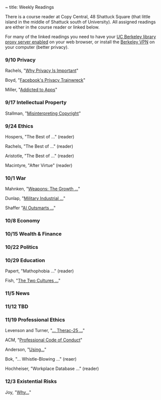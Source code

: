 ~ title: Weekly Readings

There is a course reader at Copy Central, 48 Shattuck Square (that little
island in the middle of Shattuck south of University). All assigned readings
are either in the course reader or linked below.

For many of the linked readings you need to have your [UC Berkeley library
proxy server enabled][proxy] on your web browser, or install the [Berkeley
VPN][vpn] on your computer (better privacy).

   [proxy]: http://www.lib.berkeley.edu/Help/proxy.html
   [vpn]: http://www.lib.berkeley.edu/Help/vpn.html

### 9/10 Privacy

Rachels, "[Why Privacy Is Important][why_privacy]"

Boyd, "[Facebook's Privacy Trainwreck][facebook]"

Miller, "[Addicted to Apps][addicted]"

   [why_privacy]: http://www.jstor.org/stable/2265077
   [facebook]: http://con.sagepub.com/content/14/1/13.full.pdf+html
   [addicted]: http://www.nytimes.com/2013/08/25/sunday-review/addicted-to-apps.html

### 9/17 Intellectual Property

Stallman, "[Misinterpreting Copyright][copyright]"

   [copyright]: http://www.gnu.org/philosophy/misinterpreting-copyright.html

### 9/24 Ethics

Hospers, "The Best of ..." (reader)

Rachels, "The Best of ..." (reader)

Aristotle, "The Best of ..." (reader)

Macintyre, "After Virtue" (reader)

### 10/1 War

Mahnken, "[Weapons: The Growth ...][weapons]"

Dunlap, "[Military Industrial ...][military]"

Shaffer "[AI Outsmarts ...][war_ai]"

   [weapons]: http://www.mitpressjournals.org/doi/pdf/10.1162/DAED_a_00097
   [military]: http://www.mitpressjournals.org/doi/pdf/10.1162/DAED_a_00104
   [war_ai]: http://coe.berkeley.edu/news-center/publications/forefront/forefront-pdfs/forefront-fall-2011.pdf

### 10/8 Economy

### 10/15 Wealth & Finance

### 10/22 Politics

### 10/29 Education

Papert, "Mathophobia ..." (reader)

Fish, "[The Two Cultures ...][cultures]"

   [cultures]: http://opinionator.blogs.nytimes.com/2013/08/26/the-two-cultures-of-educational-reform/?_r=0&pagewanted=print

### 11/5 News

### 11/12 TBD

### 11/19 Professional Ethics

Levenson and Turner, "[... Therac-25 ...][therac]"

ACM, "[Professional Code of Conduct][acm_code]"

Anderson, "[Using...][using]"

Bok, "... Whistle-Blowing ..." (reaer)

Hochheiser, "Workplace Database ..." (reader)

   [therac]: http://ieeexplore.ieee.org/stamp/stamp.jsp?tp=&arnumber=274940
   [acm_code]: http://www.acm.org/about/code-of-ethics
   [using]: http://www.acm.org/about/p98-anderson.pdf

### 12/3 Existential Risks

Joy, "[Why...][tbd]"

   [tbd]: http://TODO
